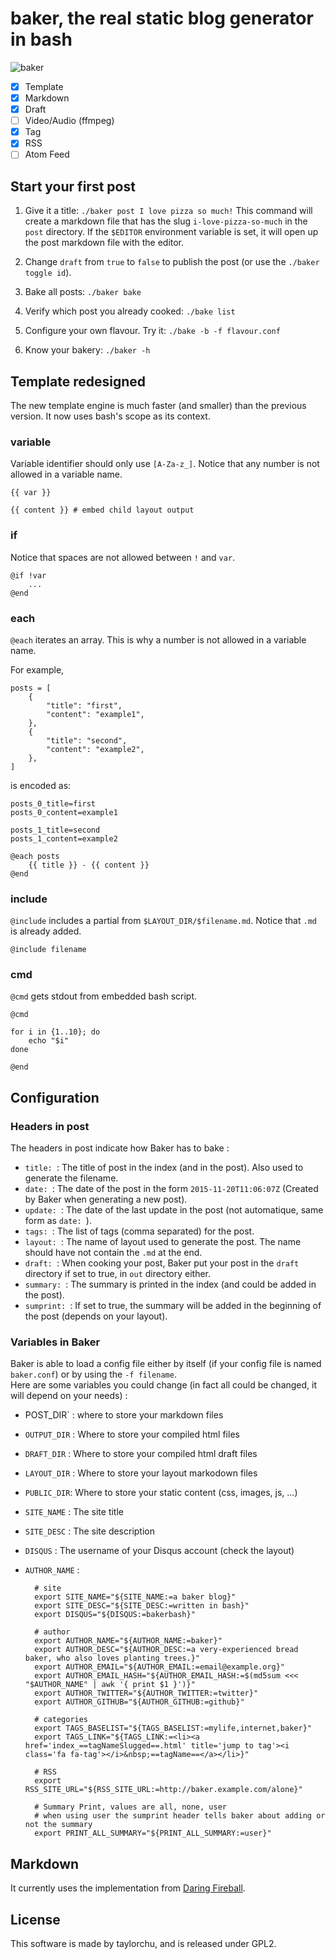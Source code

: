 # baker, the real static blog generator in bash

![baker](http://i.imgur.com/Tngl5Vv.png)

- [x] Template
- [x] Markdown
- [x] Draft
- [ ] Video/Audio (ffmpeg)
- [x] Tag
- [x] RSS
- [ ] Atom Feed

## Start your first post

1. Give it a title: `./baker post I love pizza so much!` This command will create a markdown file that has the slug `i-love-pizza-so-much` in the `post` directory. If the `$EDITOR` environment variable is set, it will open up the post markdown file with the editor.

2. Change `draft` from `true` to `false` to publish the post (or use the `./baker toggle id`).

3. Bake all posts: `./baker bake`

4. Verify which post you already cooked: `./bake list`

5. Configure your own flavour. Try it: `./bake -b -f flavour.conf`

6. Know your bakery: `./baker -h`

## Template redesigned

The new template engine is much faster (and smaller) than the previous version. It now uses bash's scope as its context.

### variable

Variable identifier should only use `[A-Za-z_]`. Notice that any number is not allowed in a variable name.

```
{{ var }}

{{ content }} # embed child layout output
```

### if

Notice that spaces are not allowed between `!` and `var`.

```
@if !var
	...
@end
```

### each

`@each` iterates an array. This is why a number is not allowed in a variable name.

For example,

```
posts = [
	{
		"title": "first",
		"content": "example1",
	},
	{
		"title": "second",
		"content": "example2",
	},
]
```

is encoded as:

```
posts_0_title=first
posts_0_content=example1

posts_1_title=second
posts_1_content=example2
```

```
@each posts
	{{ title }} - {{ content }}
@end
```

### include

`@include` includes a partial from `$LAYOUT_DIR/$filename.md`. Notice that `.md` is already added.

```
@include filename
```

### cmd

`@cmd` gets stdout from embedded bash script.

```
@cmd

for i in {1..10}; do
	echo "$i"
done

@end
```

## Configuration

### Headers in post

The headers in post indicate how Baker has to bake :

* `title: `: The title of post in the index (and in the post). Also used to generate the filename. 
* `date: `:  The date of the post in the form `2015-11-20T11:06:07Z` (Created by Baker when generating a new post).
* `update: `: The date of the last update in the post (not automatique, same form as `date: `).
* `tags: `: The list of tags (comma separated) for the post.
* `layout: `: The name of layout used to generate the post. The name should have not contain the `.md` at the end.
* `draft: `: When cooking your post, Baker put your post in the `draft` directory if set to true, in `out` directory either.
* `summary: `: The summary is printed in the index (and could be added in the post).
* `sumprint: `: If set to true, the summary will be added in the beginning of the post (depends on your layout).

### Variables in Baker

Baker is able to load a config file either by itself (if your config file is named `baker.conf`) or by using the `-f filename`.  
Here are some variables you could change (in fact all could be changed, it will depend on your needs) :

*  ̀POST_DIR` : where to store your markdown files
* `OUTPUT_DIR` : Where to store your compiled html files
* `DRAFT_DIR` : Where to store your compiled html draft files
* `LAYOUT_DIR` : Where to store your layout markodown files
* `PUBLIC_DIR`: Where to store your static content (css, images, js, ...)

* `SITE_NAME` : The site title
* `SITE_DESC` : The site description
* `DISQUS` : The username of your Disqus account (check the layout)

* `AUTHOR_NAME` : 

        # site
        export SITE_NAME="${SITE_NAME:=a baker blog}"
        export SITE_DESC="${SITE_DESC:=written in bash}"
        export DISQUS="${DISQUS:=bakerbash}"

        # author
        export AUTHOR_NAME="${AUTHOR_NAME:=baker}"
        export AUTHOR_DESC="${AUTHOR_DESC:=a very-experienced bread baker, who also loves planting trees.}"
        export AUTHOR_EMAIL="${AUTHOR_EMAIL:=email@example.org}"
        export AUTHOR_EMAIL_HASH="${AUTHOR_EMAIL_HASH:=$(md5sum <<< "$AUTHOR_NAME" | awk '{ print $1 }')}"
        export AUTHOR_TWITTER="${AUTHOR_TWITTER:=twitter}"
        export AUTHOR_GITHUB="${AUTHOR_GITHUB:=github}"

        # categories
        export TAGS_BASELIST="${TAGS_BASELIST:=mylife,internet,baker}"
        export TAGS_LINK="${TAGS_LINK:=<li><a href='index_==tagNameSlugged==.html' title='jump to tag'><i class='fa fa-tag'></i>&nbsp;==tagName==</a></li>}"

        # RSS
        export RSS_SITE_URL="${RSS_SITE_URL:=http://baker.example.com/alone}"

        # Summary Print, values are all, none, user
        # when using user the sumprint header tells baker about adding or not the summary
        export PRINT_ALL_SUMMARY="${PRINT_ALL_SUMMARY:=user}"

## Markdown

It currently uses the implementation from [Daring Fireball](http://daringfireball.net/projects/markdown/).

## License

This software is made by taylorchu, and is released under GPL2.
